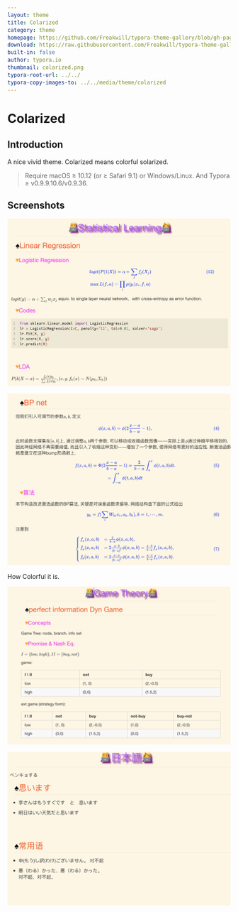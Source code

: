 ```yaml
---
layout: theme
title: Colarized
category: theme
homepage: https://github.com/Freakwill/typora-theme-gallery/blob/gh-pages/_posts/theme/2019-03-12-Colarized.md
download: https://raw.githubusercontent.com/Freakwill/typora-theme-gallery/gh-pages/media/theme/colarized/Solarized.zip
built-in: false
author: typora.io
thumbnail: colarized.png
typora-root-url: ../../
typora-copy-images-to: ../../media/theme/colarized
---
```


# Colarized

## Introduction
A nice vivid theme. Colarized means colorful solarized.

> Require macOS ≥ 10.12 (or ≥ Safari 9.1) or Windows/Linux. And Typora ≥ v0.9.9.10.6/v0.9.36.

## Screenshots
![Snip20190312_1](/media/theme/colarized/Snip20190312_1.png)

![Snip20190312_2](/media/theme/colarized/Snip20190312_2.png)

How Colorful it is.

![Snip20190312_3](/media/theme/colarized/Snip20190312_3.png)

![Snip20190312_4](/media/theme/colarized/Snip20190312_4.png)

